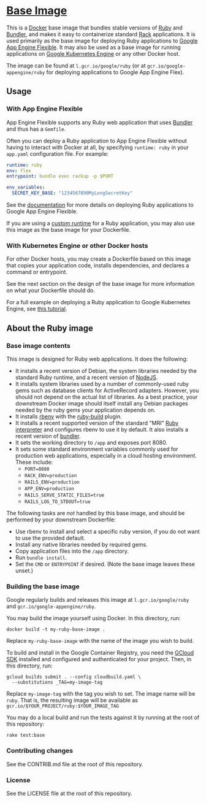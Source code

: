 # [Base Image](http://cloud.google.com/ruby)

This is a [Docker](https://docker.com) base image that bundles stable versions of
[Ruby](http://ruby-lang.org) and [Bundler](http://bundler.io), and makes it
easy to containerize standard [Rack](http://rack.github.io) applications. It
is used primarily as the base image for deploying Ruby applications to
[Google App Engine Flexible](https://cloud.google.com/appengine/docs/flexible/).
It may also be used as a base image for running applications on
[Google Kubernetes Engine](https://cloud.google.com/kubernetes-engine) or any
other Docker host.

The image can be found at `l.gcr.io/google/ruby`
(or at `gcr.io/google-appengine/ruby` for deploying applications
to Google App Engine Flex).

## Usage

### With App Engine Flexible

App Engine Flexible supports any Ruby web application that uses
[Bundler](http://bundler.io) and thus has a `Gemfile`.

Often you can deploy a Ruby application to App Engine Flexible without having
to interact with Docker at all, by specifying `runtime: ruby` in your `app.yaml`
configuration file. For example:

```yaml
runtime: ruby
env: flex
entrypoint: bundle exec rackup -p $PORT

env_variables:
  SECRET_KEY_BASE: "1234567890MyLongSecretKey"
```

See the [documentation](https://cloud.google.com/appengine/docs/flexible/ruby/)
for more details on deploying Ruby applications to Google App Engine Flexible.

If you are using a
[custom runtime](https://cloud.google.com/appengine/docs/flexible/custom-runtimes/)
for a Ruby application, you may also use this image as the base image for your
Dockerfile.

### With Kubernetes Engine or other Docker hosts

For other Docker hosts, you may create a Dockerfile based on this image that
copies your application code, installs dependencies, and declares a command
or entrypoint.

See the next section on the design of the base image for more information on
what your Dockerfile should do.

For a full example on deploying a Ruby application to Google Kubernetes Engine, see [this tutorial](https://cloud.google.com/ruby/tutorials/bookshelf-on-kubernetes-engine).

## About the Ruby image

### Base image contents

This image is designed for Ruby web applications. It does the following:

- It installs a recent version of Debian, the system libraries needed by the
  standard Ruby runtime, and a recent version of [NodeJS](http://nodejs.org).
- It installs system libraries used by a number of commonly-used ruby gems
  such as database clients for ActiveRecord adapters. However, you should not
  depend on the actual list of libraries. As a best practice, your downstream
  Docker image should itself install any Debian packages needed by the ruby
  gems your application depends on.
- It installs [rbenv](https://github.com/sstephenson/rbenv) with the
  [ruby-build](https://github.com/sstephenson/ruby-build) plugin.
- It installs a recent supported version of the standard "MRI"
  [Ruby interpreter](http://ruby-lang.org/) and configures rbenv to use it by
  default. It also installs a recent version of [bundler](http://bundler.io).
- It sets the working directory to `/app` and exposes port 8080.
- It sets some standard environment variables commonly used for production
  web applications, especially in a cloud hosting environment. These include:
  - `PORT=8080`
  - `RACK_ENV=production`
  - `RAILS_ENV=production`
  - `APP_ENV=production`
  - `RAILS_SERVE_STATIC_FILES=true`
  - `RAILS_LOG_TO_STDOUT=true`

The following tasks are _not_ handled by this base image, and should be
performed by your downstream Dockerfile:

- Use rbenv to install and select a specific ruby version, if you do not want
  to use the provided default.
- Install any native libraries needed by required gems.
- Copy application files into the `/app` directory.
- Run `bundle install`.
- Set the `CMD` or `ENTRYPOINT` if desired. (Note the base image leaves these
  unset.)

### Building the base image

Google regularly builds and releases this image at
`l.gcr.io/google/ruby` and `gcr.io/google-appengine/ruby`.

You may build the image yourself using Docker. In this directory, run:

    docker build -t my-ruby-base-image .

Replace `my-ruby-base-image` with the name of the image you wish to build.

To build and install in the Google Container Registry, you need the
[GCloud SDK](https://cloud.google.com/sdk) installed and configured and
authenticated for your project. Then, in this directory, run:

    gcloud builds submit . --config cloudbuild.yaml \
      --substitutions _TAG=my-image-tag

Replace `my-image-tag` with the tag you wish to set. The image name will be
`ruby`. That is, the resulting image will be available as
`gcr.io/$YOUR_PROJECT/ruby:$YOUR_IMAGE_TAG`

You may do a local build and run the tests against it by running at the root
of this repository:

    rake test:base

### Contributing changes

See the CONTRIB.md file at the root of this repository.

### License

See the LICENSE file at the root of this repository.
